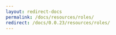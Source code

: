 ```yaml
---
layout: redirect-docs
permalink: /docs/resources/roles/
redirect: /docs/0.0.23/resources/roles/
---
```

